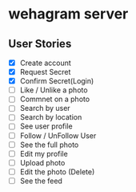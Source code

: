 # wehagram server

## User Stories

- [x] Create account
- [x] Request Secret
- [x] Confirm Secret(Login)
- [ ] Like / Unlike a photo
- [ ] Commnet on a photo
- [ ] Search by user
- [ ] Search by location
- [ ] See user profile
- [ ] Follow / UnFollow User
- [ ] See the full photo
- [ ] Edit my profile
- [ ] Upload photo
- [ ] Edit the photo (Delete)
- [ ] See the feed
